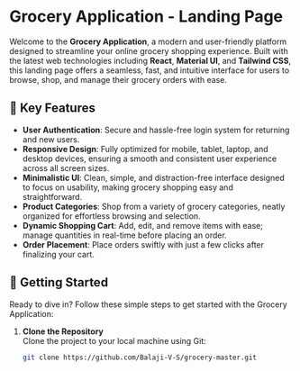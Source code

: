 # Grocery Application - Landing Page

Welcome to the **Grocery Application**, a modern and user-friendly platform designed to streamline your online grocery shopping experience. Built with the latest web technologies including **React**, **Material UI**, and **Tailwind CSS**, this landing page offers a seamless, fast, and intuitive interface for users to browse, shop, and manage their grocery orders with ease.

## 🌟 Key Features

- **User Authentication**: Secure and hassle-free login system for returning and new users.
- **Responsive Design**: Fully optimized for mobile, tablet, laptop, and desktop devices, ensuring a smooth and consistent user experience across all screen sizes.
- **Minimalistic UI**: Clean, simple, and distraction-free interface designed to focus on usability, making grocery shopping easy and straightforward.
- **Product Categories**: Shop from a variety of grocery categories, neatly organized for effortless browsing and selection.
- **Dynamic Shopping Cart**: Add, edit, and remove items with ease; manage quantities in real-time before placing an order.
- **Order Placement**: Place orders swiftly with just a few clicks after finalizing your cart.

## 🚀 Getting Started

Ready to dive in? Follow these simple steps to get started with the Grocery Application:

1. **Clone the Repository**  
   Clone the project to your local machine using Git:
   ```bash
   git clone https://github.com/Balaji-V-S/grocery-master.git
